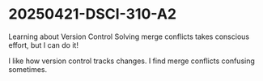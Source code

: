 # 20250421-DSCI-310-A2
Learning about Version Control
Solving merge conflicts takes conscious effort, but I can do it!

I like how version control tracks changes.
I find merge conflicts confusing sometimes.